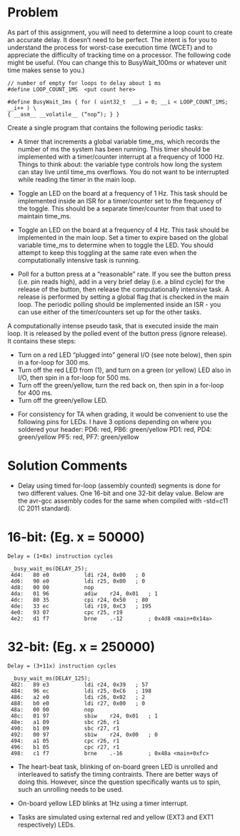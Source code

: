 Problem
========
As part of this assignment, you will need to determine a loop count to create an accurate delay. It doesn’t need to be perfect. The intent is for you to understand the process for worst-case execution time (WCET) and to appreciate the difficulty of tracking time on a processor. The following code might be useful. (You can change this to BusyWait_100ms or whatever unit time makes sense to you.)

```
// number of empty for loops to delay about 1 ms
#define LOOP_COUNT_1MS  <put count here>

#define BusyWait_1ms { for ( uint32_t  __i = 0; __i < LOOP_COUNT_1MS; __i++ ) \
{ __asm__ __volatile__ (“nop”); } }

```

Create a single program that contains the following periodic tasks:

* A timer that increments a global variable time_ms, which records the number of ms the system has been running. This timer should be implemented with a timer/counter interrupt at a frequency of 1000 Hz. Things to think about: the variable type controls how long the system can stay live until time_ms overflows. You do not want to be interrupted while reading the timer in the main loop.

* Toggle an LED on the board at a frequency of 1 Hz. This task should be implemented inside an ISR for a timer/counter set to the frequency of the toggle. This should be a separate timer/counter from that used to maintain time_ms.

* Toggle an LED on the board at a frequency of 4 Hz. This task should be implemented in the main loop. Set a timer to expire based on the global variable time_ms to determine when to toggle the LED. You should attempt to keep this toggling at the same rate even when the computationally intensive task is running.

* Poll for a button press at a “reasonable” rate. If you see the button press (i.e. pin reads high), add in a very brief delay (i.e. a blind cycle) for the release of the button, then release the computationally intensive task. A release is performed by setting a global flag that is checked in the main loop. The periodic polling should be implemented inside an ISR - you can use either of the timer/counters set up for the other tasks.

A computationally intense pseudo task, that is executed inside the main loop. It is released by the polled event of the button press (ignore release). It contains these steps:
- Turn on a red LED “plugged into” general I/O (see note below), then spin in a for-loop for 300 ms.
- Turn off the red LED from (1), and turn on a green (or yellow) LED also in I/O, then spin in a for-loop for 500 ms.
- Turn off the green/yellow, turn the red back on, then spin in a for-loop for 400 ms.
- Turn off the green/yellow LED.


* For consistency for TA when grading, it would be convenient to use the following pins for LEDs. I have 3 options depending on where you soldered your header:
PD6: red, PB6: green/yellow
PD1: red, PD4: green/yellow
PF5: red, PF7: green/yellow


Solution Comments
================

* Delay using timed for-loop (assembly counted) segments is done for two different values. One 16-bit and one 32-bit delay value. Below are the avr-gcc assembly codes for the same when compiled with -std=c11 (C 2011 standard).

16-bit: (Eg. x = 50000)
=
```
Delay = (1+8x) instruction cycles

 _busy_wait_ms(DELAY_25);
 4d4:	80 e0       	ldi	r24, 0x00	; 0
 4d6:	90 e0       	ldi	r25, 0x00	; 0
 4d8:	00 00       	nop
 4da:	01 96       	adiw	r24, 0x01	; 1
 4dc:	80 35       	cpi	r24, 0x50	; 80
 4de:	33 ec       	ldi	r19, 0xC3	; 195
 4e0:	93 07       	cpc	r25, r19
 4e2:	d1 f7       	brne	.-12     	; 0x4d8 <main+0x14a>
```

32-bit: (Eg. x = 250000)
=
```
Delay = (3+11x) instruction cycles

 _busy_wait_ms(DELAY_125);
 482:	89 e3       	ldi	r24, 0x39	; 57
 484:	96 ec       	ldi	r25, 0xC6	; 198
 486:	a2 e0       	ldi	r26, 0x02	; 2
 488:	b0 e0       	ldi	r27, 0x00	; 0
 48a:	00 00       	nop
 48c:	01 97       	sbiw	r24, 0x01	; 1
 48e:	a1 09       	sbc	r26, r1
 490:	b1 09       	sbc	r27, r1
 492:	00 97       	sbiw	r24, 0x00	; 0
 494:	a1 05       	cpc	r26, r1
 496:	b1 05       	cpc	r27, r1
 498:	c1 f7       	brne	.-16     	; 0x48a <main+0xfc>
```

* The heart-beat task, blinking of on-board green LED is unrolled and interleaved to satisfy the timing contraints. There are better ways of doing this. However, since the question specifically wants us to spin, such an unrolling needs to be used.

* On-board yellow LED blinks at 1Hz using a timer interrupt.

* Tasks are simulated using external red and yellow (EXT3 and EXT1 respectively) LEDs.

